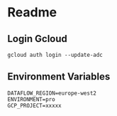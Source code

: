 # Readme 

## Login Gcloud 

```
gcloud auth login --update-adc  
```

## Environment Variables
```
DATAFLOW_REGION=europe-west2
ENVIRONMENT=pro
GCP_PROJECT=xxxxx
```